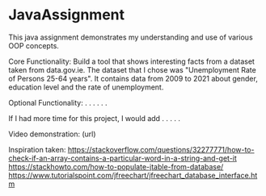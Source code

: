 # JavaAssignment
This java assignment demonstrates my understanding and use of various OOP concepts.

Core Functionality:  Build a tool that shows
interesting facts from a dataset taken from 
data.gov.ie. The dataset that I chose was 
"Unemployment Rate of Persons 25-64 years".
It contains data from 2009 to 2021 about
gender, education level and the rate of 
unemployment.

Optional Functionality: . . . . . . 

If I had more time for this project, I would add . . . . . 

Video demonstration: (url)

Inspiration taken: 
https://stackoverflow.com/questions/32277771/how-to-check-if-an-array-contains-a-particular-word-in-a-string-and-get-it
https://stackhowto.com/how-to-populate-jtable-from-database/
https://www.tutorialspoint.com/jfreechart/jfreechart_database_interface.htm
